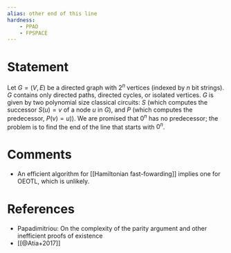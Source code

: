 ```yaml
---
alias: other end of this line
hardness: 
	- PPAD
	- FPSPACE
---
```


# Statement
Let $G = (V, E)$ be a directed graph with $2^n$ vertices (indexed by $n$ bit strings). $G$ contains only directed paths, directed cycles, or isolated vertices. $G$ is given by two polynomial size classical circuits: $S$ (which computes the successor $S(u) = v$ of a node $u$ in $G$), and $P$ (which computes the predecessor, $P(v) = u$)). We are promised that $0^n$ has no predecessor; the problem is to find the end of the line that starts with $0^n$. 

# Comments
- An efficient algorithm for [[Hamiltonian fast-fowarding]] implies one for OEOTL, which is unlikely. 


# References
- Papadimitriou: On the complexity of the parity argument and other inefficient proofs of existence
- [[@Atia+2017]]